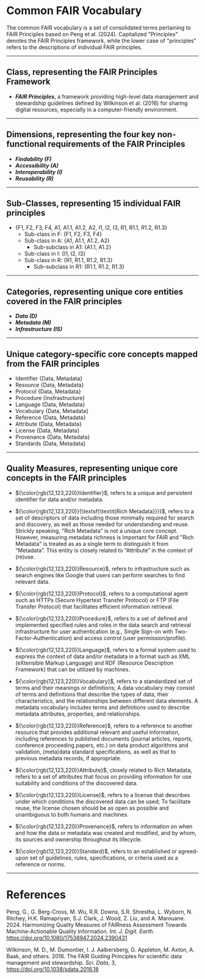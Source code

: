 
Common FAIR Vocabulary
======================
The common FAIR vocabulary is a set of consolidated terms pertaining to FAIR Principles based on Peng et al. (2024). Capitalized "Principles" denotes the FAIR Principles framework, while the lower case of "principles" refers to the descriptions of individual FAIR principles.

---------------------------------------------------
 Class, representing the FAIR Principles Framework
---------------------------------------------------
  * ***FAIR Principles***, a framework providing high-level data management and stewardship guidelines defined by Wilkinson et al. (2016) for sharing digital resources, especially in a computer-friendly environment.

------------------------------------------------------------------------------------------
 Dimensions, representing the four key non-functional requirements of the FAIR Principles
------------------------------------------------------------------------------------------
  * ***Findability (F)***
  * ***Accessibility (A)***
  * ***Interoperability (I)***
  * ***Reusability (R)*** 

----------------------------------------------------------
 Sub-Classes, representing 15 individual FAIR principles
---------------------------------------------------------- 
  * {F1, F2, F3, F4, A1, A1.1, A1.2, A2, I1, I2, I3, R1, R1.1, R1.2, R1.3}
    * Sub-class in F: {F1, F2, F3, F4}
    * Sub-class in A: {A1, A1.1, A1.2, A2}
      * Sub-subclass in A1: {A1.1, A1.2}
    * Sub-class in I: {I1, I2, I3}
    * Sub-class in R: {R1, R1.1, R1.2, R1.3}
      * Sub-subclass in R1: {R1.1, R1.2, R1.3}

------------------------------------------------------------------------------
 Categories, representing unique core entities covered in the FAIR principles
------------------------------------------------------------------------------
  * ***Data (D)***
  * ***Metadata (M)***
  * ***Infrastructure (IS)***

---------------------------------------------------------------------------- 
Unique category-specific core concepts mapped from the FAIR principles
---------------------------------------------------------------------------- 
  * Identifier {Data, Metadata}
  * Resource {Data, Metadata}
  * Protocol {Data, Metadata}
  * Procedure {Insfrastructure}
  * Language {Data, Metadata}
  * Vocabulary {Data, Metadata}
  * Reference {Data, Metadata}
  * Attribute {Data, Metadata}
  * License {Data, Metadata}
  * Provenance {Data, Metadata}
  * Standards {Data, Metadata}
    
---------------------------------------------------------------------------- 
 Quality Measures, representing unique core concepts in the FAIR principles
---------------------------------------------------------------------------- 
  *  ${\color{rgb(12,123,220)}Identifier}$, refers to a unique and persistent identifier for data and/or metadata.
    
  *  ${\color{rgb(12,123,220)}{\textsf{\textit{Rich Metadata}}}}$, refers to a set of descriptors of data including those minimally required for search and discovery, as well as those needed for understanding and reuse. Strickly speaking, "Rich Metadata" is not a unique core concept. However, measuring metadata richness is important for FAIR and "Rich Metadata" is treated as as a single term to distinguish it from “Metadata”. This entity is closely related to “Attribute” in the context of (re)use.
    
  *  ${\color{rgb(12,123,220)}Resource}$, refers to infrastructure such as search engines like Google that users can perform searches to find relevant data.
    
  *  ${\color{rgb(12,123,220)}Protocol}$, refers to a computational agent such as HTTPs (Secure Hypertext Transfer Protocol) or FTP (File Transfer Protocol) that facilitates efficient information retrieval.
    
  *  ${\color{rgb(12,123,220)}Procedure}$, refers to a set of defined and implemented specified rules and roles in the data search and retrieval infrastructure for user authentication (e.g., Single Sign-on with Two-Factor-Authentication) and access control (user permission/profile).
    
  *  ${\color{rgb(12,123,220)}Language}$, refers to a formal system used to express the context of data and/or metadata in a format such as XML (eXtensible Markup Language) and RDF (Resource Description Framework) that can be utilized by machines.
    
  *  ${\color{rgb(12,123,220)}Vocabulary}$, refers to a standardized set of terms and their meanings or definitions; A data vocabulary may consist of terms and definitions that describe the types of data, their characteristics, and the relationships between different data elements. A metadata vocabulary includes terms and definitions used to describe metadata attributes, properties, and relationships.
    
  *  ${\color{rgb(12,123,220)}Reference}$, refers to a reference to another resource that provides additional relevant and useful information, including references to published documents (journal articles, reports, conference proceeding papers, etc.) on data product algorithms and validation, (meta)data standard specifications, as well as that to previous metadata records, if appropriate.
    
  *  ${\color{rgb(12,123,220)}Attribute}$, closely related to Rich Metadata, refers to a set of attributes that focus on providing information for use suitability and conditions of the discovered data.
    
  *  ${\color{rgb(12,123,220)}License}$, refers to a license that describes under which conditions the discovered data can be used; To facilitate reuse, the license chosen should be as open as possible and unambiguous to both humans and machines.
    
  *  ${\color{rgb(12,123,220)}Provenance}$, refers to information on when and how the data or metadata was created and modified, and by whom, its sources and ownership throughout its lifecycle.
     
  *  ${\color{rgb(12,123,220)}Standard}$, refers to an established or agreed-upon set of guidelines, rules, specifications, or criteria used as a reference or norms.

--------------
**References**
==============
Peng, G., G. Berg-Cross, M. Wu, R.R. Downs, S.R. Shrestha, L. Wyborn, N. Ritchey, H.K. Ramapriyan, S.J. Clark, J. Wood, Z. Liu, and A. Marouane. 2024. Harmonizing Quality Measures of FAIRness Assessment Towards Machine-Actionable Quality Information. *Int. J. Digit. Earth*. https://doi.org/10.1080/17538947.2024.2390431

Wilkinson, M. D.,  M. Dumontier, I. J. Aalbersberg, G. Appleton, M. Axton, A. Baak, and others. 2016. The FAIR Guiding Principles for scientific data management and stewardship. *Sci. Data*,  3,  https://doi.org/10.1038/sdata.2016.18  



